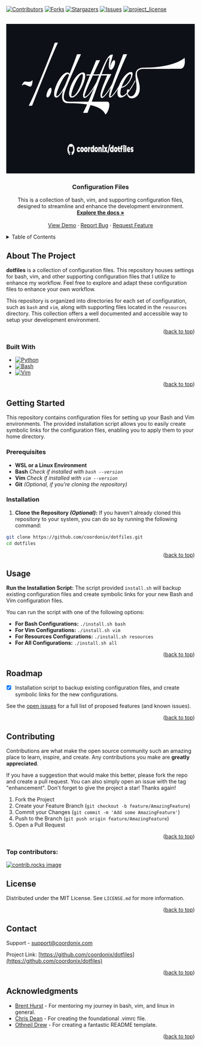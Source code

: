 <a id="readme-top"></a>

<!-- PROJECT SHIELDS -->
<!--
*** I'm using markdown "reference style" links for readability.
*** Reference links are enclosed in brackets [ ] instead of parentheses ( ).
*** See the bottom of this document for the declaration of the reference variables
*** for contributors-url, forks-url, etc. This is an optional, concise syntax you may use.
*** https://www.markdownguide.org/basic-syntax/#reference-style-links
-->
[![Contributors][contributors-shield]][contributors-url]
[![Forks][forks-shield]][forks-url]
[![Stargazers][stars-shield]][stars-url]
[![Issues][issues-shield]][issues-url]
[![project_license][license-shield]][license-url]



<!-- PROJECT LOGO -->
<br />
<div align="center">
  <a href="https://github.com/coordonix/dotfiles">
    <img src="images/dotfilesHeader.png" alt="Repo Logo" width="800" height="400">
  </a>

<h3 align="center">Configuration Files</h3>

  <p align="center">
    This is a collection of bash, vim, and supporting configuration files, designed to streamline and enhance the development environment.
    <br />
    <a href="https://github.com/coordonix/dotfiles"><strong>Explore the docs »</strong></a>
    <br />
    <br />
    <a href="https://github.com/coordonix/dotfiles">View Demo</a>
    &middot;
    <a href="https://github.com/coordonix/dotfiles/issues/new?labels=bug&template=bug-report---.md">Report Bug</a>
    &middot;
    <a href="https://github.com/coordonix/dotfiles/issues/new?labels=enhancement&template=feature-request---.md">Request Feature</a>
  </p>
</div>



<!-- TABLE OF CONTENTS -->
<details>
  <summary>Table of Contents</summary>
  <ol>
    <li>
      <a href="#about-the-project">About The Project</a>
      <ul>
        <li><a href="#built-with">Built With</a></li>
      </ul>
    </li>
    <li>
      <a href="#getting-started">Getting Started</a>
      <ul>
        <li><a href="#prerequisites">Prerequisites</a></li>
        <li><a href="#installation">Installation</a></li>
      </ul>
    </li>
    <li><a href="#usage">Usage</a></li>
    <li><a href="#roadmap">Roadmap</a></li>
    <li><a href="#contributing">Contributing</a></li>
    <li><a href="#license">License</a></li>
    <li><a href="#contact">Contact</a></li>
    <li><a href="#acknowledgments">Acknowledgments</a></li>
  </ol>
</details>



<!-- ABOUT THE PROJECT -->
## About The Project

**dotfiles** is a collection of configuration files. This repository houses settings for bash, vim, and other supporting configuration files that I utilize to enhance my workflow. Feel free to explore and adapt these configuration files to enhance your own workflow.

This repository is organized into directories for each set of configuration, such as `bash` and `vim`, along with supporting files located in the `resources` directory. This collection offers a well documented and accessible way to setup your development environment.

<p align="right">(<a href="#readme-top">back to top</a>)</p>



### Built With

* [![Python][Python]][Python-url]
* [![Bash][Bash]][Bash-url]
* [![Vim][Vim]][Vim-url]

<p align="right">(<a href="#readme-top">back to top</a>)</p>



<!-- GETTING STARTED -->
## Getting Started

This repository contains configuration files for setting up your Bash and Vim environments. The provided installation script allows you to easily create symbolic links for the configuration files, enabling you to apply them to your home directory.

### Prerequisites

  * **WSL or a Linux Environment**
  * **Bash** _Check if installed with `bash --version`_
  * **Vim** _Check if installed with `vim --version`_
  * **Git** _(Optional, if you're cloning the repository)_

### Installation

1. **Clone the Repository _(Optional)_:** If you haven't already cloned this repository to your system, you can do so by running the following command:
```bash
git clone https://github.com/coordonix/dotfiles.git
cd dotfiles
```

<p align="right">(<a href="#readme-top">back to top</a>)</p>



<!-- USAGE EXAMPLES -->
## Usage

**Run the Installation Script:** The script provided `install.sh` will backup existing configuration files and create symbolic links for your new Bash and Vim configuration files.

You can run the script with one of the following options:
  * **For Bash Configurations:** `./install.sh bash`
  * **For Vim Configurations:** `./install.sh vim`
  * **For Resources Configurations:** `./install.sh resources`
  * **For All Configurations:** `./install.sh all`

<p align="right">(<a href="#readme-top">back to top</a>)</p>



<!-- ROADMAP -->
## Roadmap

- [X] Installation script to backup existing configuration files, and create symbolic links for the new configurations.

See the [open issues](https://github.com/coordonix/dotfiles/issues) for a full list of proposed features (and known issues).

<p align="right">(<a href="#readme-top">back to top</a>)</p>



<!-- CONTRIBUTING -->
## Contributing

Contributions are what make the open source community such an amazing place to learn, inspire, and create. Any contributions you make are **greatly appreciated**.

If you have a suggestion that would make this better, please fork the repo and create a pull request. You can also simply open an issue with the tag "enhancement".
Don't forget to give the project a star! Thanks again!

1. Fork the Project
2. Create your Feature Branch (`git checkout -b feature/AmazingFeature`)
3. Commit your Changes (`git commit -m 'Add some AmazingFeature'`)
4. Push to the Branch (`git push origin feature/AmazingFeature`)
5. Open a Pull Request

<p align="right">(<a href="#readme-top">back to top</a>)</p>

### Top contributors:

<a href="https://github.com/coordonix/dotfiles/graphs/contributors">
  <img src="https://contrib.rocks/image?repo=coordonix/dotfiles" alt="contrib.rocks image" />
</a>



<!-- LICENSE -->
## License

Distributed under the MIT License. See `LICENSE.md` for more information.

<p align="right">(<a href="#readme-top">back to top</a>)</p>



<!-- CONTACT -->
## Contact

Support - support@coordonix.com

Project Link: [https://github.com/coordonix/dotfiles](https://github.com/coordonix/dotfiles)

<p align="right">(<a href="#readme-top">back to top</a>)</p>



<!-- ACKNOWLEDGMENTS -->
## Acknowledgments

* [Brent Hurst](https://github.com/brenthurst) - For mentoring my journey in bash, vim, and linux in general.
* [Chris Dean](https://github.com/chrisdean258) - For creating the foundational .vimrc file.
* [Othneil Drew](https://github.com/othneildrew) - For creating a fantastic README template.

<p align="right">(<a href="#readme-top">back to top</a>)</p>



<!-- MARKDOWN LINKS & IMAGES -->
<!-- https://www.markdownguide.org/basic-syntax/#reference-style-links -->
[contributors-shield]: https://img.shields.io/github/contributors/coordonix/dotfiles.svg?style=for-the-badge
[contributors-url]: https://github.com/coordonix/dotfiles/graphs/contributors
[forks-shield]: https://img.shields.io/github/forks/coordonix/dotfiles.svg?style=for-the-badge
[forks-url]: https://github.com/coordonix/dotfiles/network/members
[stars-shield]: https://img.shields.io/github/stars/coordonix/dotfiles.svg?style=for-the-badge
[stars-url]: https://github.com/coordonix/dotfiles/stargazers
[issues-shield]: https://img.shields.io/github/issues/coordonix/dotfiles.svg?style=for-the-badge
[issues-url]: https://github.com/coordonix/dotfiles/issues
[license-shield]: https://img.shields.io/github/license/coordonix/dotfiles.svg?style=for-the-badge
[license-url]: https://github.com/coordonix/dotfiles/blob/master/LICENSE.md
[product-screenshot]: images/screenshot.png
[Python]: https://img.shields.io/badge/python-3776AB?style=for-the-badge&logo=python&logoColor=white
[Python-url]: https://python.org/
[Bash]: https://img.shields.io/badge/gnubash-4EAA25?style=for-the-badge&logo=gnubash&logoColor=white
[Bash-url]: https://gnu.org/
[Vim]: https://img.shields.io/badge/vim-019733?style=for-the-badge&logo=vim&logoColor=white
[Vim-url]: https://vim.org/
